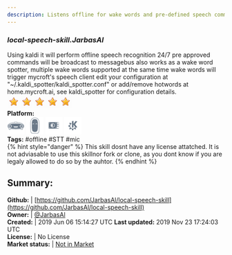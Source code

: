 ```yaml
---
description: Listens offline for wake words and pre-defined speech commands
---
```


### _local-speech-skill.JarbasAl_  
Using kaldi it will perform offline speech recognition 24/7
pre approved commands will be broadcast to messagebus
also works as a wake word spotter, multiple wake words supported at the same time
wake words will trigger mycroft's speech client
edit your configuration at "~/.kaldi_spotter/kaldi_spotter.conf" or add/remove hotwords at home.mycroft.ai, see kaldi_spotter for configuration details.  
![](../.gitbook/assets/star.png)![](../.gitbook/assets/star.png)![](../.gitbook/assets/star.png)![](../.gitbook/assets/star.png)![](../.gitbook/assets/star.png)  
**Platform:**  
 ![Mark I](../.gitbook/assets/mark-1-icon.png)  ![Mark II](../.gitbook/assets/mark-2-icon.png)  ![Picroft](../.gitbook/assets/picroft-icon.png)  ![plasmoid](../.gitbook/assets/kde.png)   
**Tags:** \#offline \#STT \#mic   
{% hint style="danger" %}
This skill dosnt have any license attatched. It is not adviasable to use this skillnor fork or clone, as you dont know if you are legaly allowed to do so by the auhtor.
{% endhint %}
  
## Summary:  
**Github:** | [https://github.com/JarbasAl/local-speech-skill](https://github.com/JarbasAl/local-speech-skill)  
**Owner:** | [@JarbasAl](https://github.com/JarbasAl)  
**Created:** | 2019 Jun 06 15:14:27 UTC  **Last updated:** 2019 Nov 23 17:24:03 UTC  
**License:** | No License  
**Market status:** | [Not in Market](https://market.mycroft.ai/skill/)  
